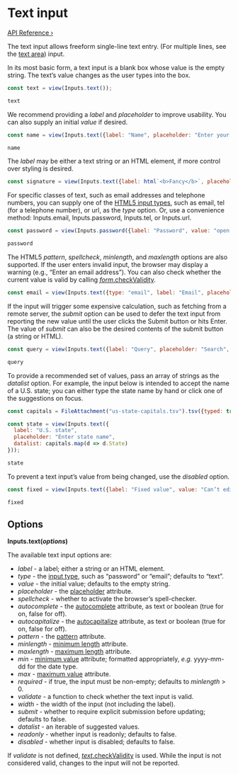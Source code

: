 # Text input

[API Reference ›](https://github.com/observablehq/inputs/blob/main/README.md#text)

The text input allows freeform single-line text entry. (For multiple lines, see the [text area](./textarea)) input.

In its most basic form, a text input is a blank box whose value is the empty string. The text’s value changes as the user types into the box.

```js echo
const text = view(Inputs.text());
```

```js echo
text
```

We recommend providing a *label* and *placeholder* to improve usability. You can also supply an initial *value* if desired.

```js echo
const name = view(Inputs.text({label: "Name", placeholder: "Enter your name", value: "Anonymous"}));
```

```js echo
name
```

The *label* may be either a text string or an HTML element, if more control over styling is desired.

```js echo
const signature = view(Inputs.text({label: html`<b>Fancy</b>`, placeholder: "What’s your fancy?"}));
```

For specific classes of text, such as email addresses and telephone numbers, you can supply one of the [HTML5 input types](https://developer.mozilla.org/en-US/docs/Learn/Forms/HTML5_input_types), such as email, tel (for a telephone number), or url, as the *type* option. Or, use a convenience method: Inputs.email, Inputs.password, Inputs.tel, or Inputs.url.

```js echo
const password = view(Inputs.password({label: "Password", value: "open sesame"}));
```

```js echo
password
```

The HTML5 *pattern*, *spellcheck*, *minlength*, and *maxlength* options are also supported. If the user enters invalid input, the browser may display a warning (e.g., “Enter an email address”). You can also check whether the current value is valid by calling [*form*.checkValidity](https://html.spec.whatwg.org/multipage/form-control-infrastructure.html#dom-cva-checkvalidity).

```js echo
const email = view(Inputs.text({type: "email", label: "Email", placeholder: "Enter your email"}));
```

<!-- [TODO] fix below (had viewof operator before email.checkValidity(), not sure how to update)

```js echo
[email,email.checkValidity()]
```

-->

If the input will trigger some expensive calculation, such as fetching from a remote server, the *submit* option can be used to defer the text input from reporting the new value until the user clicks the Submit button or hits Enter. The value of *submit* can also be the desired contents of the submit button (a string or HTML).

```js echo
const query = view(Inputs.text({label: "Query", placeholder: "Search", submit: true}));
```

```js echo
query
```

To provide a recommended set of values, pass an array of strings as the *datalist* option. For example, the input below is intended to accept the name of a U.S. state; you can either type the state name by hand or click one of the suggestions on focus.

```js echo
const capitals = FileAttachment("us-state-capitals.tsv").tsv({typed: true});
```

```js echo
const state = view(Inputs.text({
  label: "U.S. state",
  placeholder: "Enter state name",
  datalist: capitals.map(d => d.State)
}));
```

```js echo
state
```

To prevent a text input’s value from being changed, use the *disabled* option.

```js echo
const fixed = view(Inputs.text({label: "Fixed value", value: "Can’t edit me!", disabled: true}));
```

```js echo
fixed
```

## Options

**Inputs.text(*options*)**

The available text input options are:

* *label* - a label; either a string or an HTML element.
* *type* - the [input type](https://developer.mozilla.org/en-US/docs/Web/HTML/Element/input#input_types), such as “password” or “email”; defaults to “text”.
* *value* - the initial value; defaults to the empty string.
* *placeholder* - the [placeholder](https://developer.mozilla.org/en-US/docs/Web/HTML/Attributes/placeholder) attribute.
* *spellcheck* - whether to activate the browser’s spell-checker.
* *autocomplete* - the [autocomplete](https://developer.mozilla.org/en-US/docs/Web/HTML/Attributes/autocomplete) attribute, as text or boolean (true for on, false for off).
* *autocapitalize* - the [autocapitalize](https://developer.mozilla.org/en-US/docs/Web/HTML/Global_attributes/autocapitalize) attribute, as text or boolean (true for on, false for off).
* *pattern* - the [pattern](https://developer.mozilla.org/en-US/docs/Web/HTML/Attributes/pattern) attribute.
* *minlength* - [minimum length](https://developer.mozilla.org/en-US/docs/Web/HTML/Attributes/minlength) attribute.
* *maxlength* - [maximum length](https://developer.mozilla.org/en-US/docs/Web/HTML/Attributes/maxlength) attribute.
* *min* - [minimum value](https://developer.mozilla.org/en-US/docs/Web/HTML/Attributes/min) attribute; formatted appropriately, *e.g.* yyyy-mm-dd for the date type.
* *max* - [maximum value](https://developer.mozilla.org/en-US/docs/Web/HTML/Attributes/max) attribute.
* *required* - if true, the input must be non-empty; defaults to *minlength* > 0.
* *validate* - a function to check whether the text input is valid.
* *width* - the width of the input (not including the label).
* *submit* - whether to require explicit submission before updating; defaults to false.
* *datalist* - an iterable of suggested values.
* *readonly* - whether input is readonly; defaults to false.
* *disabled* - whether input is disabled; defaults to false.

If *validate* is not defined, [*text*.checkValidity](https://html.spec.whatwg.org/multipage/form-control-infrastructure.html#dom-cva-checkvalidity) is used. While the input is not considered valid, changes to the input will not be reported.